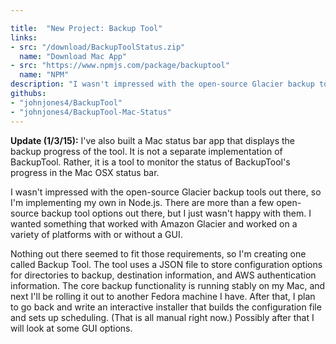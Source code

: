 ```yaml
---

title:  "New Project: Backup Tool"
links:
- src: "/download/BackupToolStatus.zip"
  name: "Download Mac App"
- src: "https://www.npmjs.com/package/backuptool"
  name: "NPM"
description: "I wasn't impressed with the open-source Glacier backup tools out there, so I'm implementing my own in Node.js."
githubs:
- "johnjones4/BackupTool"
- "johnjones4/BackupTool-Mac-Status"
---
```


**Update (1/3/15):** I've also built a Mac status bar app that displays the backup progress of the tool. It is not a separate implementation of BackupTool. Rather, it is a tool to monitor the status of BackupTool's progress in the Mac OSX status bar.

I wasn't impressed with the open-source Glacier backup tools out there, so I'm implementing my own in Node.js. There are more than a few open-source backup tool options out there, but I just wasn't happy with them. I wanted something that worked with Amazon Glacier and worked on a variety of platforms with or without a GUI.

Nothing out there seemed to fit those requirements, so I'm creating one called Backup Tool. The tool uses a JSON file to store configuration options for directories to backup, destination information, and AWS authentication information. The core backup functionality is running stably on my Mac, and next I'll be rolling it out to another Fedora machine I have. After that, I plan to go back and write an interactive installer that builds the configuration file and sets up scheduling. (That is all manual right now.) Possibly after that I will look at some GUI options.
